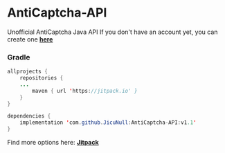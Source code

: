 # AntiCaptcha-API
 Unofficial AntiCaptcha Java API
 If you don't have an account yet, you can create one **[here](http://getcaptchasolution.com/bqdjn5xlgq)**
 
 ### Gradle
```java
allprojects {
    repositories {
	...
        maven { url 'https://jitpack.io' }
    }
}
```
```java
dependencies {
    implementation 'com.github.JicuNull:AntiCaptcha-API:v1.1'
}
```
Find more options here: **[Jitpack](https://jitpack.io/JicuNull/AntiCaptcha-API)**
